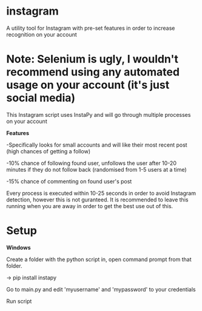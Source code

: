 # instagram
A utility tool for Instagram with pre-set features in order to increase recognition on your account

# Note: Selenium is ugly, I wouldn't recommend using any automated usage on your account (it's just social media)

This Instagram script uses InstaPy and will go through multiple processes on your account

**Features**

-Specifically looks for small accounts and will like their most recent post (high chances of getting a follow)

-10% chance of following found user, unfollows the user after 10-20 minutes if they do not follow back (randomised from 1-5 users at a time)

-15% chance of commenting on found user's post
 
Every process is executed within 10-25 seconds in order to avoid Instagram detection, however this is not guranteed. 
It is recommended to leave this running when you are away in order to get the best use out of this.

# Setup

**Windows**

Create a folder with the python script in, open command prompt from that folder.

-> pip install instapy

Go to main.py and edit 'myusername' and 'mypassword' to your credentials

Run script
